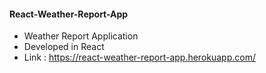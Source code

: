 #### React-Weather-Report-App
- Weather Report Application 
- Developed in React
- Link : https://react-weather-report-app.herokuapp.com/
